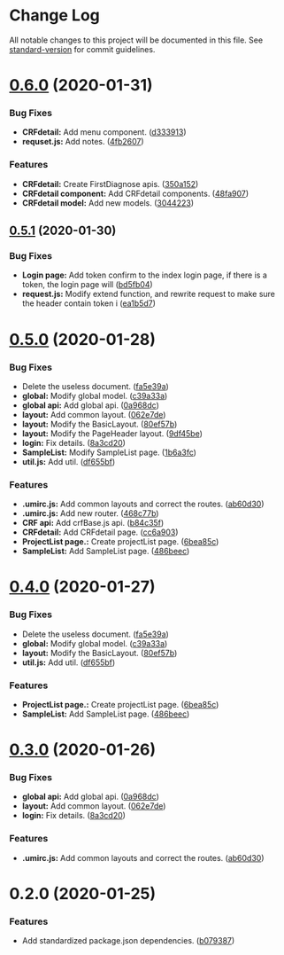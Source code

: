 # Change Log

All notable changes to this project will be documented in this file. See [standard-version](https://github.com/conventional-changelog/standard-version) for commit guidelines.

<a name="0.6.0"></a>
# [0.6.0](https://github.com/IcebearDL/pet-flask-refactor/compare/v0.5.1...v0.6.0) (2020-01-31)


### Bug Fixes

* **CRFdetail:** Add menu component. ([d333913](https://github.com/IcebearDL/pet-flask-refactor/commit/d333913))
* **requset.js:** Add notes. ([4fb2607](https://github.com/IcebearDL/pet-flask-refactor/commit/4fb2607))


### Features

* **CRFdetail:** Create FirstDiagnose apis. ([350a152](https://github.com/IcebearDL/pet-flask-refactor/commit/350a152))
* **CRFdetail component:** Add CRFdetail components. ([48fa907](https://github.com/IcebearDL/pet-flask-refactor/commit/48fa907))
* **CRFdetail model:** Add new models. ([3044223](https://github.com/IcebearDL/pet-flask-refactor/commit/3044223))



<a name="0.5.1"></a>
## [0.5.1](https://github.com/IcebearDL/pet-flask-refactor/compare/v0.5.0...v0.5.1) (2020-01-30)


### Bug Fixes

* **Login page:** Add token confirm to the index login page, if there is a token, the login page will ([bd5fb04](https://github.com/IcebearDL/pet-flask-refactor/commit/bd5fb04))
* **request.js:** Modify extend function, and rewrite request to make sure the header contain token i ([ea1b5d7](https://github.com/IcebearDL/pet-flask-refactor/commit/ea1b5d7))



<a name="0.5.0"></a>
# [0.5.0](https://github.com/IcebearDL/pet-flask-refactor/compare/v0.2.0...v0.5.0) (2020-01-28)


### Bug Fixes

* Delete the useless document. ([fa5e39a](https://github.com/IcebearDL/pet-flask-refactor/commit/fa5e39a))
* **global:** Modify global model. ([c39a33a](https://github.com/IcebearDL/pet-flask-refactor/commit/c39a33a))
* **global api:** Add global api. ([0a968dc](https://github.com/IcebearDL/pet-flask-refactor/commit/0a968dc))
* **layout:** Add common layout. ([062e7de](https://github.com/IcebearDL/pet-flask-refactor/commit/062e7de))
* **layout:** Modify the BasicLayout. ([80ef57b](https://github.com/IcebearDL/pet-flask-refactor/commit/80ef57b))
* **layout:** Modify the PageHeader layout. ([9df45be](https://github.com/IcebearDL/pet-flask-refactor/commit/9df45be))
* **login:** Fix details. ([8a3cd20](https://github.com/IcebearDL/pet-flask-refactor/commit/8a3cd20))
* **SampleList:** Modify SampleList page. ([1b6a3fc](https://github.com/IcebearDL/pet-flask-refactor/commit/1b6a3fc))
* **util.js:** Add util. ([df655bf](https://github.com/IcebearDL/pet-flask-refactor/commit/df655bf))


### Features

* **.umirc.js:** Add common layouts and correct the routes. ([ab60d30](https://github.com/IcebearDL/pet-flask-refactor/commit/ab60d30))
* **.umirc.js:** Add new router. ([468c77b](https://github.com/IcebearDL/pet-flask-refactor/commit/468c77b))
* **CRF api:** Add crfBase.js api. ([b84c35f](https://github.com/IcebearDL/pet-flask-refactor/commit/b84c35f))
* **CRFdetail:** Add CRFdetail page. ([cc6a903](https://github.com/IcebearDL/pet-flask-refactor/commit/cc6a903))
* **ProjectList page.:** Create projectList page. ([6bea85c](https://github.com/IcebearDL/pet-flask-refactor/commit/6bea85c))
* **SampleList:** Add SampleList page. ([486beec](https://github.com/IcebearDL/pet-flask-refactor/commit/486beec))



<a name="0.4.0"></a>
# [0.4.0](https://git.dev.tencent.com/ZipperDL/pet-flask-refactor/compare/v0.3.0...v0.4.0) (2020-01-27)


### Bug Fixes

* Delete the useless document. ([fa5e39a](https://git.dev.tencent.com/ZipperDL/pet-flask-refactor/commits/fa5e39a))
* **global:** Modify global model. ([c39a33a](https://git.dev.tencent.com/ZipperDL/pet-flask-refactor/commits/c39a33a))
* **layout:** Modify the BasicLayout. ([80ef57b](https://git.dev.tencent.com/ZipperDL/pet-flask-refactor/commits/80ef57b))
* **util.js:** Add util. ([df655bf](https://git.dev.tencent.com/ZipperDL/pet-flask-refactor/commits/df655bf))


### Features

* **ProjectList page.:** Create projectList page. ([6bea85c](https://git.dev.tencent.com/ZipperDL/pet-flask-refactor/commits/6bea85c))
* **SampleList:** Add SampleList page. ([486beec](https://git.dev.tencent.com/ZipperDL/pet-flask-refactor/commits/486beec))



<a name="0.3.0"></a>
# [0.3.0](https://git.dev.tencent.com/ZipperDL/pet-flask-refactor/compare/v0.2.0...v0.3.0) (2020-01-26)


### Bug Fixes

* **global api:** Add global api. ([0a968dc](https://git.dev.tencent.com/ZipperDL/pet-flask-refactor/commits/0a968dc))
* **layout:** Add common layout. ([062e7de](https://git.dev.tencent.com/ZipperDL/pet-flask-refactor/commits/062e7de))
* **login:** Fix details. ([8a3cd20](https://git.dev.tencent.com/ZipperDL/pet-flask-refactor/commits/8a3cd20))


### Features

* **.umirc.js:** Add common layouts and correct the routes. ([ab60d30](https://git.dev.tencent.com/ZipperDL/pet-flask-refactor/commits/ab60d30))



<a name="0.2.0"></a>
# 0.2.0 (2020-01-25)


### Features

* Add standardized package.json dependencies. ([b079387](https://git.dev.tencent.com/ZipperDL/pet-flask-refactor/commits/b079387))
